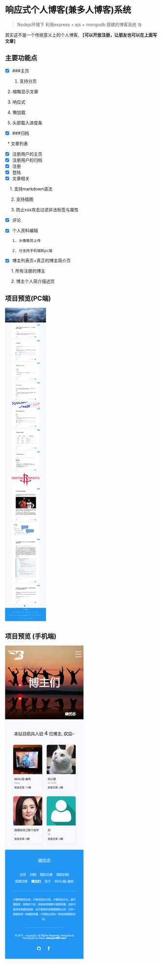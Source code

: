 # 响应式个人博客(兼多人博客)系统

> Nodejs环境下 利用express + ejs + mongodb 搭建的博客系统 :virgo:

其实这不是一个传统意义上的个人博客, 【**可以开放注册，让朋友也可以在上面写文章**】

## 主要功能点

- [x] ###主页
  
  1. 支持分页
  
      2. 缩略显示文章
  
      3. 响应式
  
      4. 懒加载
  
      5. 头部载入进度条
  
- [x] ###归档

      * 文章列表
      
- [x] 注册用户的主页
- [x] 注册用户的归档
- [x] 注册
- [x] 登陆
- [x] 文章相关

      1. 支持markdown语法
      
      2. 支持插图
      
      3. 防止xss攻击过滤非法标签与属性
      
- [x] 评论
- [x] 个人资料编辑

      1. 头像裁剪上传
      
      2. 分支持手机端和pc端
      
- [x] 博主列表页+真正的博主简介页
      
      1. 所有注册的博主
      
      2. 博主个人简介描述页

## 项目预览(PC端)

![项目截图](https://github.com/blff122620/blog/blob/master/static/img/blogpc.jpg?raw=true)

## 项目预览 (手机端)

![项目截图](https://github.com/blff122620/blog/blob/master/static/img/blogm.png?raw=true)
